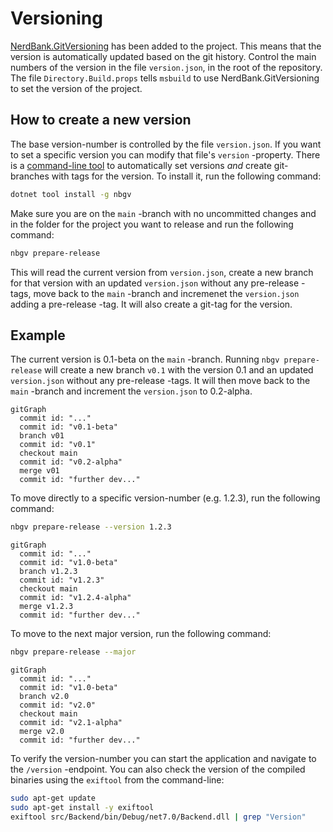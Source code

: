 
# Versioning

[NerdBank.GitVersioning](https://github.com/dotnet/Nerdbank.GitVersioning) has been added to the project. This means that the version is automatically updated based on the git history. Control the main numbers of the version in the file `version.json`, in the root of the repository. The file `Directory.Build.props` tells `msbuild` to use NerdBank.GitVersioning to set the version of the project.

## How to create a new version

The base version-number is controlled by the file `version.json`. If you want to set a specific version you can modify that file's `version` -property. There is a [command-line tool](https://github.com/dotnet/Nerdbank.GitVersioning/blob/main/doc/nbgv-cli.md) to automatically set versions *and* create git-branches with tags for the version. To install it, run the following command:

```bash
dotnet tool install -g nbgv
```

Make sure you are on the `main` -branch with no uncommitted changes and in the folder for the project you want to release and run the following command:

```bash
nbgv prepare-release
```

This will read the current version from `version.json`, create a new branch for that version with an updated `version.json` without any pre-release -tags, move back to the `main` -branch and incremenet the `version.json` adding a pre-release -tag. It will also create a git-tag for the version.

## Example

The current version is 0.1-beta on the `main` -branch. Running `nbgv prepare-release` will create a new branch `v0.1` with the version 0.1 and an updated `version.json` without any pre-release -tags. It will then move back to the `main` -branch and increment the `version.json` to 0.2-alpha.

```mermaid
gitGraph
  commit id: "..."
  commit id: "v0.1-beta"
  branch v01
  commit id: "v0.1"
  checkout main
  commit id: "v0.2-alpha"
  merge v01
  commit id: "further dev..."
```

To move directly to a specific version-number (e.g. 1.2.3), run the following command:

```bash
nbgv prepare-release --version 1.2.3
```

```mermaid
gitGraph
  commit id: "..."
  commit id: "v1.0-beta"
  branch v1.2.3
  commit id: "v1.2.3"
  checkout main
  commit id: "v1.2.4-alpha"
  merge v1.2.3
  commit id: "further dev..."
```

To move to the next major version, run the following command:

```bash
nbgv prepare-release --major
```

```mermaid
gitGraph
  commit id: "..."
  commit id: "v1.0-beta"
  branch v2.0
  commit id: "v2.0"
  checkout main
  commit id: "v2.1-alpha"
  merge v2.0
  commit id: "further dev..."
```

To verify the version-number you can start the application and navigate to the `/version` -endpoint. You can also check the version of the compiled binaries using the `exiftool` from the command-line:

```bash
sudo apt-get update
sudo apt-get install -y exiftool
exiftool src/Backend/bin/Debug/net7.0/Backend.dll | grep "Version"
```
